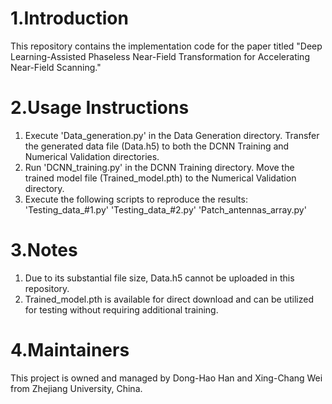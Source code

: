 # 1.Introduction
This repository contains the implementation code for the paper titled "Deep Learning-Assisted Phaseless Near-Field Transformation for Accelerating Near-Field Scanning."
# 2.Usage Instructions
1) Execute 'Data_generation.py' in the Data Generation directory. Transfer the generated data file (Data.h5) to both the DCNN Training and Numerical Validation directories.
2) Run 'DCNN_training.py' in the DCNN Training directory. Move the trained model file (Trained_model.pth) to the Numerical Validation directory.
3) Execute the following scripts to reproduce the results:
'Testing_data_#1.py'
'Testing_data_#2.py'
'Patch_antennas_array.py'
# 3.Notes
1) Due to its substantial file size, Data.h5 cannot be uploaded in this repository.
2) Trained_model.pth is available for direct download and can be utilized for testing without requiring additional training.
# 4.Maintainers
This project is owned and managed by Dong-Hao Han and Xing-Chang Wei from Zhejiang University, China.
